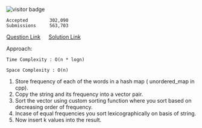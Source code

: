 ![visitor badge](https://visitor-badge.glitch.me/badge?page_id=yvrakesh.Leetcode-0692) 

    Accepted        302,090
    Submissions     563,703
[Question Link](https://leetcode.com/problems/top-k-frequent-words/) &emsp; [Solution Link](https://github.com/yvrakesh/Leetcode/blob/main/code/0692-Top-K-Frequent-Words/sol.cpp)

Approach:

    Time Complexity : O(n * logn)

    Space Complexity : O(n)

1. Store frequency of each of the words in a hash map ( unordered_map in cpp).
2. Copy the string and its frequency into a vector pair.
3. Sort the vector using custom sorting function where you sort based on decreasing order of frequency.
4. Incase of equal frequencies you sort lexicographically on basis of string.
5. Now insert k values into the result.